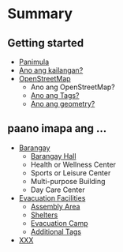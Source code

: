 # Summary

## Getting started

* [Panimula](README.md)
* [Ano ang kailangan?](second-question.md)
* [OpenStreetMap](openstreetmap.md)
  * Ano ang OpenStreetMap?
  * [Ano ang Tags?](ano-ang-tags.md)
  * [Ano ang geometry?](ano-ang-geometry.md)

## paano imapa ang ...

* [Barangay](paano-imapa-ang/barangay.md)
  * [Barangay Hall](paano-imapa-ang/barangay/barangay-hall.md)
  * Health or Wellness Center
  * Sports or Leisure Center
  * Multi-purpose Building
  * Day Care Center
* [Evacuation Facilities](paano-imapa-ang/evacuation-shelter.md)
  * [Assembly Area](paano-imapa-ang/evacuation-shelter/assembly-area.md)
  * [Shelters](paano-imapa-ang/evacuation-shelter/dedicated-shelter.md)
  * [Evacuation Camp](paano-imapa-ang/evacuation-shelter/evacuation-camp.md)
  * [Additional Tags](paano-imapa-ang/evacuation-shelter/100-additional-tags.md)
* [XXX](paano-imapa-ang/barangay.md)

